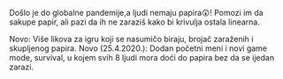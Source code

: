 Došlo je do globalne pandemije,a ljudi nemaju papira😲! Pomozi im da sakupe papir, ali pazi da ih ne zaraziš kako bi krivulja ostala linearna.


Novo:
     Više likova za igru koji se nasumičo biraju, brojač zaraženih i skupljenog papira.
Novo (25.4.2020.):
     Dodan početni meni i novi game mode, survival, u kojem svih 8 ljudi mora doći do papira bez da se ijedan zarazi.
